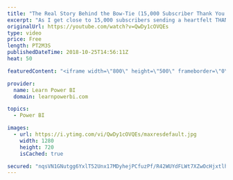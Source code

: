 ```yaml
---
title: "The Real Story Behind the Bow-Tie (15,000 Subscriber Thank You! ...or close enough 😀)"
excerpt: "As I get close to 15,000 subscribers sending a heartfelt THANK YOU to each and every one of you for believing in me, but also believing in yourself! Anything is possible for you my friend. Always...always Power On!"
originalUrl: https://youtube.com/watch?v=QwDy1cOVQEs
type: video
price: Free
length: PT2M3S
publishedDateTime: 2018-10-25T14:56:11Z
heat: 50

featuredContent: "<iframe width=\"800\" height=\"500\" frameborder=\"0\" src=\"https://www.youtube.com/embed/QwDy1cOVQEs\" allow=\"accelerometer; autoplay; encrypted-media; gyroscope; picture-in-picture\" allowfullscreen></iframe>"

provider:
  name: Learn Power BI
  domain: learnpowerbi.com

topics:
  - Power BI

images:
  - url: https://i.ytimg.com/vi/QwDy1cOVQEs/maxresdefault.jpg
    width: 1280
    height: 720
    isCached: true

secured: "nqsVN1GNutgg6YxlT52Unx17MDyhejPCfuzPf/R42WUYdFLWt7XZwOcHjxtlh+PADZdOzYq5B20F/JnmF/Lk5W4KFsF5/F1e5mRUPghuNWdcwftbLtqWo3zNI2WTq9pSzvkjiIj1l8ooZ1b8wUPr9Eh8eONcHafcXfToTgpbDg4VTdoR/UapEEfsxtmiVdz2dO69tzLTAg8abiE8vpw5gkeNVfRIHirZeEEiacQNeCnLeQJ+GLsmgFifAV12OlHD5ClVA8qir5w5+GZFOLMD97oftA6MpuwQmUgdIR6dev7eypCBRbk/KflYqhPwbmAcbhnyAMDRrbqR4wdh7FevBBmSaICZr+6TIE6sTyg4JDKKASEDr90zw2bYHJdeA4aO1hqCAUe6q+M+epcwaOegWDT214lYjBSUjBGExcdim3M=;0iZKP6NzkGy8fCTUIM1BPg=="
---
```


